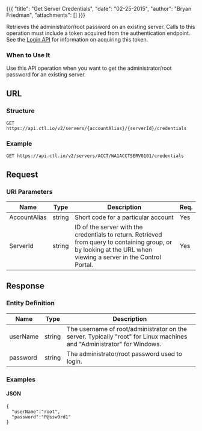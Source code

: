 {{{
  "title": "Get Server Credentials",
  "date": "02-25-2015",
  "author": "Bryan Friedman",
  "attachments": []
}}}

Retrieves the administrator/root password on an existing server. Calls to this operation must include a token acquired from the authentication endpoint. See the [Login API](../Authentication/login.md) for information on acquiring this token.

### When to Use It

Use this API operation when you want to get the administrator/root password for an existing server.

## URL

### Structure

    GET https://api.ctl.io/v2/servers/{accountAlias}/{serverId}/credentials

### Example

    GET https://api.ctl.io/v2/servers/ACCT/WA1ACCTSERV0101/credentials

## Request

### URI Parameters

| Name | Type | Description | Req. |
| --- | --- | --- | --- |
| AccountAlias | string | Short code for a particular account | Yes |
| ServerId | string | ID of the server with the credentials to return. Retrieved from query to containing group, or by looking at the URL when viewing a server in the Control Portal. | Yes |

## Response

### Entity Definition

| Name | Type | Description |
| --- | --- | --- |
| userName | string | The username of root/administrator on the server. Typically "root" for Linux machines and "Administrator" for Windows. |
| password | string | The administrator/root password used to login. |

### Examples

#### JSON

    {
      "userName":"root",
      "password":"P@ssw0rd1"
    }
